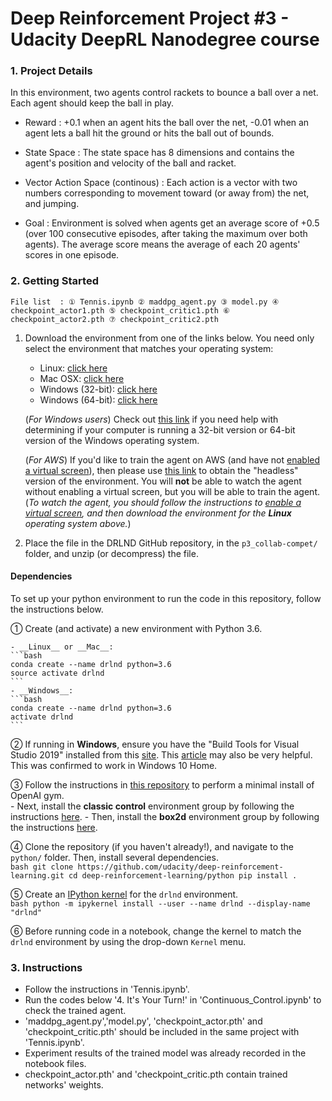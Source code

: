 # Deep Reinforcement Project #3 - Udacity DeepRL Nanodegree course

### 1. Project Details

   In this environment, two agents control rackets to bounce a ball over a net. Each agent should keep the ball in play.
      
   - Reward : +0.1 when an agent hits the ball over the net, -0.01 when an agent lets a ball hit the ground or hits the ball out of bounds.

   - State Space : The state space has 8 dimensions and contains the agent's position and velocity of the ball and racket.

   - Vector Action Space (continous) : Each action is a vector with two numbers corresponding to movement toward (or away from) the net, and jumping.

   - Goal : Environment is solved when agents get an average score of +0.5 (over 100 consecutive episodes, after taking the maximum over both agents).
            The average score means the average of each 20 agents' scores in one episode.
 

### 2. Getting Started

    File list  : ① Tennis.ipynb ② maddpg_agent.py ③ model.py ④ checkpoint_actor1.pth ⑤ checkpoint_critic1.pth ⑥ checkpoint_actor2.pth ⑦ checkpoint_critic2.pth
1. Download the environment from one of the links below.  You need only select the environment that matches your operating system:
    - Linux: [click here](https://s3-us-west-1.amazonaws.com/udacity-drlnd/P3/Tennis/Tennis_Linux.zip)
    - Mac OSX: [click here](https://s3-us-west-1.amazonaws.com/udacity-drlnd/P3/Tennis/Tennis.app.zip)
    - Windows (32-bit): [click here](https://s3-us-west-1.amazonaws.com/udacity-drlnd/P3/Tennis/Tennis_Windows_x86.zip)
    - Windows (64-bit): [click here](https://s3-us-west-1.amazonaws.com/udacity-drlnd/P3/Tennis/Tennis_Windows_x86_64.zip)
    
    (_For Windows users_) Check out [this link](https://support.microsoft.com/en-us/help/827218/how-to-determine-whether-a-computer-is-running-a-32-bit-version-or-64) if you need help with determining if your computer is running a 32-bit version or 64-bit version of the Windows operating system.

    (_For AWS_) If you'd like to train the agent on AWS (and have not [enabled a virtual screen](https://github.com/Unity-Technologies/ml-agents/blob/master/docs/Training-on-Amazon-Web-Service.md)), then please use [this link](https://s3-us-west-1.amazonaws.com/udacity-drlnd/P3/Tennis/Tennis_Linux_NoVis.zip) to obtain the "headless" version of the environment.  You will **not** be able to watch the agent without enabling a virtual screen, but you will be able to train the agent.  (_To watch the agent, you should follow the instructions to [enable a virtual screen](https://github.com/Unity-Technologies/ml-agents/blob/master/docs/Training-on-Amazon-Web-Service.md), and then download the environment for the **Linux** operating system above._)

2. Place the file in the DRLND GitHub repository, in the `p3_collab-compet/` folder, and unzip (or decompress) the file. 
        
        
#### Dependencies

To set up your python environment to run the code in this repository, follow the instructions below.

① Create (and activate) a new environment with Python 3.6.

	- __Linux__ or __Mac__: 
	```bash
	conda create --name drlnd python=3.6
	source activate drlnd
	```
	- __Windows__: 
	```bash
	conda create --name drlnd python=3.6 
	activate drlnd
	```
	
② If running in **Windows**, ensure you have the "Build Tools for Visual Studio 2019" installed from this [site](https://visualstudio.microsoft.com/downloads/).  This [article](https://towardsdatascience.com/how-to-install-openai-gym-in-a-windows-environment-338969e24d30) may also be very helpful.  This was confirmed to work in Windows 10 Home.  

③ Follow the instructions in [this repository](https://github.com/openai/gym) to perform a minimal install of OpenAI gym.  
	- Next, install the **classic control** environment group by following the instructions [here](https://github.com/openai/gym#classic-control).
	- Then, install the **box2d** environment group by following the instructions [here](https://github.com/openai/gym#box2d).
	
④ Clone the repository (if you haven't already!), and navigate to the `python/` folder.  Then, install several dependencies.  
    ```bash
    git clone https://github.com/udacity/deep-reinforcement-learning.git
    cd deep-reinforcement-learning/python
    pip install .
    ```

⑤ Create an [IPython kernel](http://ipython.readthedocs.io/en/stable/install/kernel_install.html) for the `drlnd` environment.    
    ```bash
    python -m ipykernel install --user --name drlnd --display-name "drlnd"
    ```

⑥ Before running code in a notebook, change the kernel to match the `drlnd` environment by using the drop-down `Kernel` menu. 


### 3. Instructions
   - Follow the instructions in 'Tennis.ipynb'.
   - Run the codes below '4. It's Your Turn!' in 'Continuous_Control.ipynb' to check the trained agent.
   - 'maddpg_agent.py','model.py', 'checkpoint_actor.pth' and 'checkpoint_critic.pth' should be included in the same project with 'Tennis.ipynb'.
   - Experiment results of the trained model was already recorded in the notebook files.
   - checkpoint_actor.pth' and 'checkpoint_critic.pth contain trained networks' weights.
